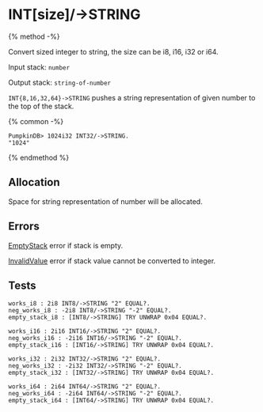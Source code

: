 # INT[size]/->STRING

{% method -%}

Convert sized integer to string, the size can be i8, i16, i32 or i64.

Input stack: `number`

Output stack: `string-of-number`

`INT{8,16,32,64}->STRING` pushes a string representation of given number to the top of the stack.

{% common -%}

```
PumpkinDB> 1024i32 INT32/->STRING.
"1024"
```

{% endmethod %}

## Allocation

Space for string representation of number will be allocated.

## Errors

[EmptyStack](../errors/EmptyStack.md) error if stack is empty.

[InvalidValue](../errors/InvalidValue.md) error if stack value cannot be converted to integer.

## Tests

```test
works_i8 : 2i8 INT8/->STRING "2" EQUAL?.
neg_works_i8 : -2i8 INT8/->STRING "-2" EQUAL?.
empty_stack_i8 : [INT8/->STRING] TRY UNWRAP 0x04 EQUAL?.

works_i16 : 2i16 INT16/->STRING "2" EQUAL?.
neg_works_i16 : -2i16 INT16/->STRING "-2" EQUAL?.
empty_stack_i16 : [INT16/->STRING] TRY UNWRAP 0x04 EQUAL?.

works_i32 : 2i32 INT32/->STRING "2" EQUAL?.
neg_works_i32 : -2i32 INT32/->STRING "-2" EQUAL?.
empty_stack_i32 : [INT32/->STRING] TRY UNWRAP 0x04 EQUAL?.

works_i64 : 2i64 INT64/->STRING "2" EQUAL?.
neg_works_i64 : -2i64 INT64/->STRING "-2" EQUAL?.
empty_stack_i64 : [INT64/->STRING] TRY UNWRAP 0x04 EQUAL?.
```
